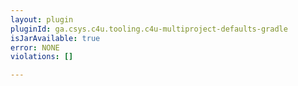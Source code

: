 ```yaml
---
layout: plugin
pluginId: ga.csys.c4u.tooling.c4u-multiproject-defaults-gradle
isJarAvailable: true
error: NONE
violations: []

---
```

